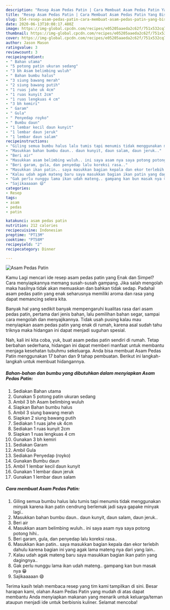 ```yaml
---
description: "Resep Asam Pedas Patin | Cara Membuat Asam Pedas Patin Yang Bisa Manjain Lidah"
title: "Resep Asam Pedas Patin | Cara Membuat Asam Pedas Patin Yang Bisa Manjain Lidah"
slug: 554-resep-asam-pedas-patin-cara-membuat-asam-pedas-patin-yang-bisa-manjain-lidah
date: 2020-06-13T10:08:17.480Z
image: https://img-global.cpcdn.com/recipes/e05205aaeda2c62f/751x532cq70/asam-pedas-patin-foto-resep-utama.jpg
thumbnail: https://img-global.cpcdn.com/recipes/e05205aaeda2c62f/751x532cq70/asam-pedas-patin-foto-resep-utama.jpg
cover: https://img-global.cpcdn.com/recipes/e05205aaeda2c62f/751x532cq70/asam-pedas-patin-foto-resep-utama.jpg
author: Jason Mason
ratingvalue: 3
reviewcount: 3
recipeingredient:
- " Bahan utama"
- "5 potong patin ukuran sedang"
- "3 bh Asam belimbing wuluh"
- " Bahan bumbu halus"
- "3 siung bawang merah"
- "2 siung bawang putih"
- "1 ruas jahe uk 4cm"
- "1 ruas kunyit 2cm"
- "1 ruas lengkuas 4 cm"
- "3 bh kemiri"
- " Garam"
- " Gula"
- " Penyedap royko"
- " Bumbu daun"
- "1 lembar kecil daun kunyit"
- "1 lembar daun jeruk"
- "1 lembar daun salam"
recipeinstructions:
- "Giling semua bumbu halus lalu tumis tapi menumis tidak menggunakan minyak karena ikan patin cendrung berlemak jadi saya gapake minyak lagi.."
- "Masukkan bahan bumbu daun.. daun kunyit, daun salam, daun jeruk.."
- "Beri air"
- "Masukkan asam belimbing wuluh.. ini saya asam nya saya potong potong hihi.."
- "Beri garam, gula, dan penyedap lalu koreksi rasa.."
- "Masukkan ikan patin.. saya masukkan bagian kepala dan ekor terlebih dahulu karena bagian ini yang agak lama mateng nya dari yang lain.."
- "Kalau udah agak mateng baru saya masukkan bagian ikan patin yang dagingnya.."
- "Gak perlu nunggu lama ikan udah mateng.. gampang kan bun masak nya 😁"
- "Sajikaaaaan 😄"
categories:
- Resep
tags:
- asam
- pedas
- patin

katakunci: asam pedas patin 
nutrition: 212 calories
recipecuisine: Indonesian
preptime: "PT13M"
cooktime: "PT58M"
recipeyield: "2"
recipecategory: Dinner

---
```



![Asam Pedas Patin](https://img-global.cpcdn.com/recipes/e05205aaeda2c62f/751x532cq70/asam-pedas-patin-foto-resep-utama.jpg)

Kamu Lagi mencari ide resep asam pedas patin yang Enak dan Simpel? Cara menyiapkannya memang susah-susah gampang. Jika salah mengolah maka hasilnya tidak akan memuaskan dan bahkan tidak sedap. Padahal asam pedas patin yang enak seharusnya memiliki aroma dan rasa yang dapat memancing selera kita.

Banyak hal yang sedikit banyak mempengaruhi kualitas rasa dari asam pedas patin, pertama dari jenis bahan, lalu pemilihan bahan segar, sampai cara mengolah dan menyajikannya. Tidak usah pusing kalau mau menyiapkan asam pedas patin yang enak di rumah, karena asal sudah tahu triknya maka hidangan ini dapat menjadi suguhan spesial.




Nah, kali ini kita coba, yuk, buat asam pedas patin sendiri di rumah. Tetap berbahan sederhana, hidangan ini dapat memberi manfaat untuk membantu menjaga kesehatan tubuhmu sekeluarga. Anda bisa membuat Asam Pedas Patin menggunakan 17 bahan dan 9 tahap pembuatan. Berikut ini langkah-langkah untuk membuat hidangannya.

<!--inarticleads1-->

##### Bahan-bahan dan bumbu yang dibutuhkan dalam menyiapkan Asam Pedas Patin:

1. Sediakan  Bahan utama
1. Gunakan 5 potong patin ukuran sedang
1. Ambil 3 bh Asam belimbing wuluh
1. Siapkan  Bahan bumbu halus
1. Ambil 3 siung bawang merah
1. Siapkan 2 siung bawang putih
1. Sediakan 1 ruas jahe uk 4cm
1. Sediakan 1 ruas kunyit 2cm
1. Siapkan 1 ruas lengkuas 4 cm
1. Gunakan 3 bh kemiri
1. Sediakan  Garam
1. Ambil  Gula
1. Sediakan  Penyedap (royko)
1. Gunakan  Bumbu daun
1. Ambil 1 lembar kecil daun kunyit
1. Gunakan 1 lembar daun jeruk
1. Gunakan 1 lembar daun salam




<!--inarticleads2-->

##### Cara membuat Asam Pedas Patin:

1. Giling semua bumbu halus lalu tumis tapi menumis tidak menggunakan minyak karena ikan patin cendrung berlemak jadi saya gapake minyak lagi..
1. Masukkan bahan bumbu daun.. daun kunyit, daun salam, daun jeruk..
1. Beri air
1. Masukkan asam belimbing wuluh.. ini saya asam nya saya potong potong hihi..
1. Beri garam, gula, dan penyedap lalu koreksi rasa..
1. Masukkan ikan patin.. saya masukkan bagian kepala dan ekor terlebih dahulu karena bagian ini yang agak lama mateng nya dari yang lain..
1. Kalau udah agak mateng baru saya masukkan bagian ikan patin yang dagingnya..
1. Gak perlu nunggu lama ikan udah mateng.. gampang kan bun masak nya 😁
1. Sajikaaaaan 😄




Terima kasih telah membaca resep yang tim kami tampilkan di sini. Besar harapan kami, olahan Asam Pedas Patin yang mudah di atas dapat membantu Anda menyiapkan makanan yang menarik untuk keluarga/teman ataupun menjadi ide untuk berbisnis kuliner. Selamat mencoba!
